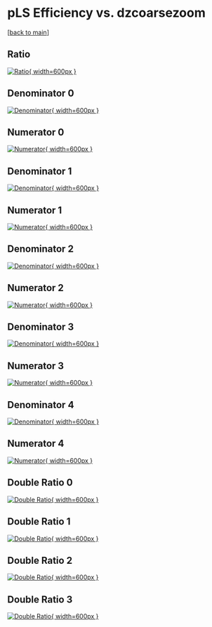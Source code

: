 # pLS Efficiency vs. dzcoarsezoom

[[back to main](./)]



## Ratio

[![Ratio](../mtv/var/pLS_xtr_211_0_eff_dzcoarsezoom.png){ width=600px }](../mtv/var/pLS_xtr_211_0_eff_dzcoarsezoom.pdf)

## Denominator 0

[![Denominator](../mtv/den/pLS_xtr_211_0_eff_dzcoarsezoom_den0.png){ width=600px }](../mtv/den/pLS_xtr_211_0_eff_dzcoarsezoom_den0.pdf)

## Numerator 0

[![Numerator](../mtv/num/pLS_xtr_211_0_eff_dzcoarsezoom_num0.png){ width=600px }](../mtv/num/pLS_xtr_211_0_eff_dzcoarsezoom_num0.pdf)

## Denominator 1

[![Denominator](../mtv/den/pLS_xtr_211_0_eff_dzcoarsezoom_den1.png){ width=600px }](../mtv/den/pLS_xtr_211_0_eff_dzcoarsezoom_den1.pdf)

## Numerator 1

[![Numerator](../mtv/num/pLS_xtr_211_0_eff_dzcoarsezoom_num1.png){ width=600px }](../mtv/num/pLS_xtr_211_0_eff_dzcoarsezoom_num1.pdf)

## Denominator 2

[![Denominator](../mtv/den/pLS_xtr_211_0_eff_dzcoarsezoom_den2.png){ width=600px }](../mtv/den/pLS_xtr_211_0_eff_dzcoarsezoom_den2.pdf)

## Numerator 2

[![Numerator](../mtv/num/pLS_xtr_211_0_eff_dzcoarsezoom_num2.png){ width=600px }](../mtv/num/pLS_xtr_211_0_eff_dzcoarsezoom_num2.pdf)

## Denominator 3

[![Denominator](../mtv/den/pLS_xtr_211_0_eff_dzcoarsezoom_den3.png){ width=600px }](../mtv/den/pLS_xtr_211_0_eff_dzcoarsezoom_den3.pdf)

## Numerator 3

[![Numerator](../mtv/num/pLS_xtr_211_0_eff_dzcoarsezoom_num3.png){ width=600px }](../mtv/num/pLS_xtr_211_0_eff_dzcoarsezoom_num3.pdf)

## Denominator 4

[![Denominator](../mtv/den/pLS_xtr_211_0_eff_dzcoarsezoom_den4.png){ width=600px }](../mtv/den/pLS_xtr_211_0_eff_dzcoarsezoom_den4.pdf)

## Numerator 4

[![Numerator](../mtv/num/pLS_xtr_211_0_eff_dzcoarsezoom_num4.png){ width=600px }](../mtv/num/pLS_xtr_211_0_eff_dzcoarsezoom_num4.pdf)

## Double Ratio 0

[![Double Ratio](../mtv/ratio/pLS_xtr_211_0_eff_dzcoarsezoom_ratio0.png){ width=600px }](../mtv/ratio/pLS_xtr_211_0_eff_dzcoarsezoom_ratio0.pdf)

## Double Ratio 1

[![Double Ratio](../mtv/ratio/pLS_xtr_211_0_eff_dzcoarsezoom_ratio1.png){ width=600px }](../mtv/ratio/pLS_xtr_211_0_eff_dzcoarsezoom_ratio1.pdf)

## Double Ratio 2

[![Double Ratio](../mtv/ratio/pLS_xtr_211_0_eff_dzcoarsezoom_ratio2.png){ width=600px }](../mtv/ratio/pLS_xtr_211_0_eff_dzcoarsezoom_ratio2.pdf)

## Double Ratio 3

[![Double Ratio](../mtv/ratio/pLS_xtr_211_0_eff_dzcoarsezoom_ratio3.png){ width=600px }](../mtv/ratio/pLS_xtr_211_0_eff_dzcoarsezoom_ratio3.pdf)

